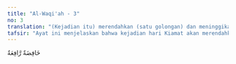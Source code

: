 ```yaml
---
title: "Al-Waqi'ah - 3"
no: 3
translation: "(Kejadian itu) merendahkan (satu golongan) dan meninggikan (golongan yang lain)."
tafsir: "Ayat ini menjelaskan bahwa kejadian hari Kiamat akan merendahkan satu golongan dan meninggikan golongan yang lain, demikian kata Ibnu 'Abbas. Karena kejadian yang besar pengaruhnya membawa perubahan yang besar pula. Kemudian diterangkan bahwa hari Kiamat itu menurunkan derajat golongan yang satu dan meninggikan golongan yang lain. Tatkala itu, ada gempa yang menghancurkan semua yang ada di atas, gunung-gunung dan bangunanbangunan hancur-lebur seperti debu yang beterbangan di udara. Manusia ketika itu terbagi atas tiga golongan yaitu golongan kanan (Ashabul-yamin), golongan kiri (Ashabusy-syimal), dan golongan orang terdahulu beriman (As-sabiqun). ("
---
```


خَافِضَةٌ رَّافِعَةٌ 
